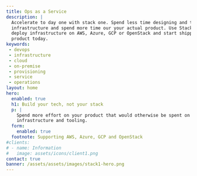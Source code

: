```yaml
---
title: Ops as a Service
description: |
  Accelerate to day one with stack one. Spend less time designing and tweaking
  infrastructure and spend more time our your actual product. Use Stack One to
  deploy infrastructure on AWS, Azure, GCP or OpenStack and start shipping your
  product today.
keywords:
 - devops
 - infrastructure
 - cloud
 - on-premise
 - provisioning
 - service
 - operations
layout: home
hero:
  enabled: true
  h1: Build your tech, not your stack
  p: |
    Spend more effort on your product that would otherwise be spent on
    infrastructure and tooling.
  form:
    enabled: true
  footnote: Supporting AWS, Azure, GCP and OpenStack
#clients:
# - name: Information
#   image: assets/icons/client1.png
contact: true
banner: /assets/assets/images/stack1-hero.png
---
```

